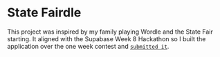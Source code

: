 # State Fairdle

This project was inspired by my family playing Wordle and the State Fair starting. It aligned with the Supabase Week 8 Hackathon so I built the application over the one week contest and [`submitted it`](https://youtu.be/uA0cx9ikEaA).
